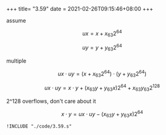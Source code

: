 +++
title= "3.59"
date = 2021-02-26T09:15:46+08:00
+++

assume

$$
ux = x + x_{63}2^{64}
$$

$$
uy = y + y_{63}2^{64}
$$

multiple

$$
ux \cdot uy = (x + x_{63}2^{64}) \cdot (y + y_{63}2^{64})
$$

$$
ux \cdot uy = x \cdot y + (x_{63}y + y_{63}x)2^{64} + x_{63}y_{63}2^{128}
$$

2^128 overflows, don't care about it

$$
x \cdot y = ux \cdot uy - (x_{63}y + y_{63}x)2^{64}
$$

```gas
!INCLUDE "./code/3.59.s"
```

